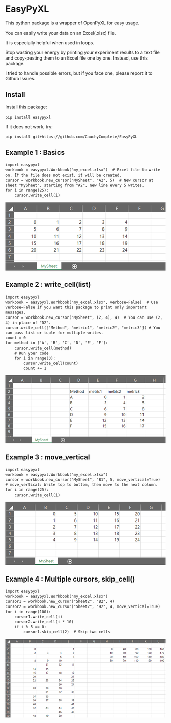 # EasyPyXL
 This python package is a wrapper of OpenPyXL for easy usage.

You can easily write your data on an Excel(.xlsx) file.

It is especially helpful when used in loops.

Stop wasting your energy by printing your experiment results to a text file and copy-pasting them to an Excel file one by one. Instead, use this package.

I tried to handle possible errors, but if you face one, please report it to Github Issues.

## Install
Install this package:

```pip install easypyxl```

If it does not work, try:

```pip install git+https://github.com/CauchyComplete/EasyPyXL```

## Example 1 : Basics
```angular2html
import easypyxl
workbook = easypyxl.Workbook("my_excel.xlsx")  # Excel file to write on. If the file does not exist, it will be created.
cursor = workbook.new_cursor("MySheet", "A2", 5)  # New cursor at sheet "MySheet", starting from "A2", new line every 5 writes.
for i in range(25):
    cursor.write_cell(i)
```
![ex1](https://github.com/CauchyComplete/EasyPyXL/blob/main/images/ex1.png?raw=true)

## Example 2 : write_cell(list)
```angular2html
import easypyxl
workbook = easypyxl.Workbook("my_excel.xlsx", verbose=False)  # Use verbose=False if you want this package to print only important messages. 
cursor = workbook.new_cursor("MySheet", (2, 4), 4)  # You can use (2, 4) in place of "D2".
cursor.write_cell(["Method", "metric1", "metric2", "metric3"]) # You can pass list or tuple for multiple writes.
count = 0
for method in ['A', 'B', 'C', 'D', 'E', 'F']:
    cursor.write_cell(method)
    # Run your code
    for i in range(3):
        cursor.write_cell(count)
        count += 1
```
![ex2](https://github.com/CauchyComplete/EasyPyXL/blob/main/images/ex2.png?raw=true)

## Example 3 : move_vertical
```angular2html
import easypyxl
workbook = easypyxl.Workbook("my_excel.xlsx")
cursor = workbook.new_cursor("MySheet", "B1", 5, move_vertical=True)  # move_vertical: Write top to bottom, then move to the next column.
for i in range(25):
    cursor.write_cell(i)
```
![ex3](https://github.com/CauchyComplete/EasyPyXL/blob/main/images/ex3.png?raw=true)

## Example 4 : Multiple cursors, skip_cell()
```angular2html
import easypyxl
workbook = easypyxl.Workbook("my_excel.xlsx")
cursor1 = workbook.new_cursor("Sheet2", "B2", 4)
cursor2 = workbook.new_cursor("Sheet2", "H2", 4, move_vertical=True)
for i in range(100):
    cursor1.write_cell(i)
    cursor2.write_cell(i * 10)
    if i % 5 == 0:
        cursor1.skip_cell(2)  # Skip two cells
```
![ex4](https://github.com/CauchyComplete/EasyPyXL/blob/main/images/ex4.png?raw=true)
